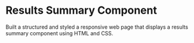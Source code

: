 # Results Summary Component

Built a structured and styled a responsive web page that displays a results summary component using HTML and CSS.